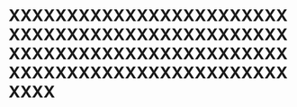 # XXXXXXXXXXXXXXXXXXXXXXXXXXXXXXXXXXXXXXXXXXXXXXXXXXXXXXXXXXXXXXXXXXXXXXXXXXXXXXXXXXXXXXXXXXXXXXXXXXXX